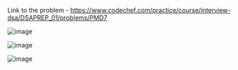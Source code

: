 Link to the problem - https://www.codechef.com/practice/course/interview-dsa/DSAPREP_01/problems/PMD7


![image](https://github.com/Haleshot/Competitive-Programming/assets/57552973/111244d7-2450-4222-a5d7-46640e9a13a3)


![image](https://github.com/Haleshot/Competitive-Programming/assets/57552973/0be6ea51-ea19-447e-b983-df4845857153)


![image](https://github.com/Haleshot/Competitive-Programming/assets/57552973/42e9ae56-679c-469b-a611-ec9b5b93afa0)
